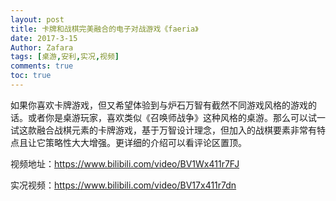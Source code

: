 ```yaml
---
layout: post
title: 卡牌和战棋完美融合的电子对战游戏《faeria》
date: 2017-3-15
Author: Zafara
tags: [桌游,安利,实况,视频]
comments: true
toc: true
---
```


如果你喜欢卡牌游戏，但又希望体验到与炉石万智有截然不同游戏风格的游戏的话。或者你是桌游玩家，喜欢类似《召唤师战争》这种风格的桌游。那么可以试一试这款融合战棋元素的卡牌游戏，基于万智设计理念，但加入的战棋要素非常有特点且让它策略性大大增强。更详细的介绍可以看评论区置顶。

视频地址：https://www.bilibili.com/video/BV1Wx411r7FJ

实况视频：https://www.bilibili.com/video/BV17x411r7dn
